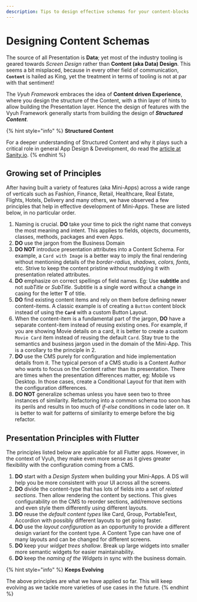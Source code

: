 ```yaml
---
description: Tips to design effective schemas for your content-blocks
---
```


# Designing Content Schemas

The source of all Presentation is **Data**; yet most of the industry tooling is geared towards _Screen Design_ rather than **Content (aka Data) Design**. This seems a bit misplaced, because in every other field of communication, **`Content`** is hailed as King, yet the treatment in terms of tooling is not at par with that sentiment!

The _Vyuh Framework_ embraces the idea of **Content driven Experience**, where you design the structure of the Content, with a thin layer of hints to allow building the Presentation layer. Hence the design of features with the Vyuh Framework generally starts from building the design of _**Structured Content**_.

{% hint style="info" %}
**Structured Content**

For a deeper understanding of Structured Content and why it plays such a critical role in general App Design & Development, do read the [article at Sanity.io](https://www.sanity.io/structured-content).
{% endhint %}

## Growing set of Principles

After having built a variety of features (aka Mini-Apps) across a wide range of verticals such as Fashion, Finance, Retail, Healthcare, Real Estate, Flights, Hotels, Delivery and many others, we have observed a few principles that help in effective development of Mini-Apps. These are listed below, in no particular order.

1. Naming is crucial. **DO** take your time to pick the right name that conveys the most meaning and intent. This applies to fields, objects, documents, classes, methods, packages and even Apps.
2. **DO** use the jargon from the Business Domain
3. **DO NOT** introduce presentation attributes into a Content Schema. For example, a `Card with Image` is a better way to imply the final rendering without mentioning details of the _border-radius, shadows, colors, fonts_, etc. Strive to keep the content pristine without muddying it with presentation related attributes.
4. **DO** emphasize on correct spellings of field names. Eg: Use **subtitle** and not _subTitle_ or _SubTitle_. Subtitle is a single word without a change in casing for the letter **T** of title.&#x20;
5. **DO** find existing content items and rely on them before defining newer content-items. A classic example is of creating a `Button` content block instead of using the **`Card`** with a custom Button Layout.
6. When the content-item is a fundamental part of the jargon, **DO** have a separate content-item instead of reusing existing ones. For example, if you are showing Movie details on a card, it is better to create a custom `Movie Card` item instead of reusing the default `Card`. Stay true to the semantics and business jargon used in the domain of the Mini-App. This is a corollary to the principle in 2.
7. **DO** use the CMS purely for configuration and hide implementation details from it. The typical person of a CMS studio is a Content Author who wants to focus on the Content rather than its presentation. There are times when the presentation differences matter, eg: Mobile vs Desktop. In those cases, create a Conditional Layout for that item with the configuration differences.
8. **DO NOT** generalize schemas unless you have seen two to three instances of similarity. Refactoring into a common schema too soon has its perils and results in too much of _if-else_ conditions in code later on. It is better to wait for patterns of similarity to emerge before the big refactor.

## Presentation Principles with Flutter

The principles listed below are applicable for all Flutter apps. However, in the context of Vyuh, they make even more sense as it gives greater flexibility with the configuration coming from a CMS.

1. **DO** start with a _Design System_ when building your Mini-Apps. A DS will help you be more consistent with your UI across all the screens.
2. **DO** divide the content-type that has lots of fields into a set of _related sections_. Then allow rendering the content by sections. This gives configurability on the CMS to reorder sections, add/remove sections and even style them differently using different layouts.
3. **DO** reuse the _default content types_ like Card, Group, PortableText, Accordion with possibly different layouts to get going faster.&#x20;
4. **DO** use the _layout configuration_ as an opportunity to provide a different design variant for the content type. A Content Type can have one of many layouts and can be changed for different screens.
5. **DO** keep your _widget trees shallow_. Break up large widgets into smaller more semantic widgets for easier maintainability.
6. **DO** keep the _naming of the Widgets_ in sync with the business domain.&#x20;

{% hint style="info" %}
**Keeps Evolving**

The above principles are what we have applied so far. This will keep evolving as we tackle more varieties of use cases in the future.
{% endhint %}
